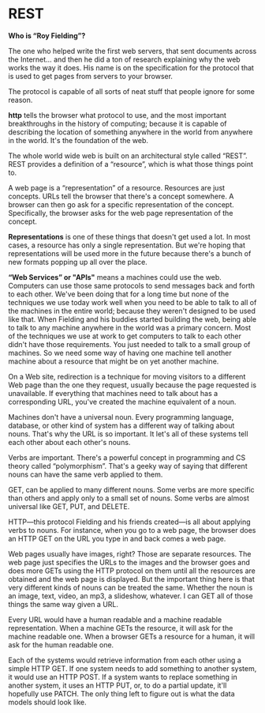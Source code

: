 # REST
**Who is “Roy Fielding”?**

The one who helped write the first web servers, that sent documents across the Internet… and then he did a ton of research explaining why the web works the way it does. His name is on the specification for the protocol that is used to get pages from servers to your browser.

The protocol is capable of all sorts of neat stuff that people ignore for some reason.

**http** tells the browser what protocol to use, and the most important breakthroughs in the history of computing; because it is capable of describing the location of something anywhere in the world from anywhere in the world. It's the foundation of the web. 

The whole world wide web is built on an architectural style called “REST”. REST provides a definition of a “resource”, which is what those things point to.

A web page is a “representation” of a resource. Resources are just concepts. URLs tell the browser that there's a concept somewhere. A browser can then go ask for a specific representation of the concept. Specifically, the browser asks for the web page representation of the concept.

**Representations** is one of these things that doesn't get used a lot. In most cases, a resource has only a single representation. But we're hoping that representations will be used more in the future because there's a bunch of new formats popping up all over the place.

**“Web Services” or "APIs"** means a  machines could use the web. Computers can use those same protocols to send messages back and forth to each other. We've been doing that for a long time but none of the techniques we use today work well when you need to be able to talk to all of the machines in the entire world; because they weren't designed to be used like that. When Fielding and his buddies started building the web, being able to talk to any machine anywhere in the world was a primary concern. Most of the techniques we use at work to get computers to talk to each other didn't have those requirements. You just needed to talk to a small group of machines. So we need some way of having one machine tell another machine about a resource that might be on yet another machine.

On a Web site, redirection is a technique for moving visitors to a different Web page than the one they request, usually because the page requested is unavailable. If everything that machines need to talk about has a corresponding URL, you've created the machine equivalent of a noun. 

Machines don't have a universal noun. Every programming language, database, or other kind of system has a different way of talking about nouns. That's why the URL is so important. It let's all of these systems tell each other about each other's nouns.

 Verbs are important. There's a powerful concept in programming and CS theory called “polymorphism”. That's a geeky way of saying that different nouns can have the same verb applied to them.

GET, can be applied to many different nouns. Some verbs are more specific than others and apply only to a small set of nouns. Some verbs are almost universal like GET, PUT, and DELETE.

HTTP—this protocol Fielding and his friends created—is all about applying verbs to nouns. For instance, when you go to a web page, the browser does an HTTP GET on the URL you type in and back comes a web page.

Web pages usually have images, right? Those are separate resources. The web page just specifies the URLs to the images and the browser goes and does more GETs using the HTTP protocol on them until all the resources are obtained and the web page is displayed. But the important thing here is that very different kinds of nouns can be treated the same. Whether the noun is an image, text, video, an mp3, a slideshow, whatever. I can GET all of those things the same way given a URL.

Every URL would have a human readable and a machine readable representation. When a machine GETs the resource, it will ask for the machine readable one. When a browser GETs a resource for a human, it will ask for the human readable one.

Each of the systems would retrieve information from each other using a simple HTTP GET. If one system needs to add something to another system, it would use an HTTP POST. If a system wants to replace something in another system, it uses an HTTP PUT, or, to do a partial update, it'll hopefully use PATCH. The only thing left to figure out is what the data models should look like.




